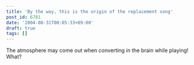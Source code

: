 ```yaml
---
title: 'By the way, this is the origin of the replacement song'
post_id: 6781
date: '2004-08-31T00:05:33+09:00'
draft: true
tags: []
---
```


The atmosphere may come out when converting in the brain while playing! What?
